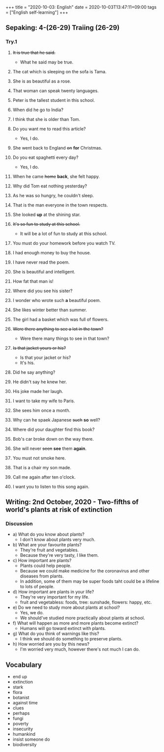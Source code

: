+++
title =  "2020-10-03: English"
date = 2020-10-03T13:47:11+09:00
tags = ["English self-learning"]
+++

## Sepaking: 4-(26-29) Traiing (26-29)

### Try.1

1. ~~It is true that he said.~~
    - What he said may be true.
2. The cat which is sleeping on the sofa is Tama.
3. She is as beautiful as a rose.
4. That woman can speak twenty languages.
5. Peter is the tallest student in this school.
6. When did he go to India?
7. I think that she is older than Tom.
8. Do you want me to read this article?
    - Yes, I do.
9. She went back to England ~~on~~ **for** Christmas.
10. Do you eat spaghetti every day?
    - Yes, I do.

1. When he came ~~home~~ **back**, she felt happy. 
2. Why did Tom eat nothing yesterday?
3. As he was so hungry, he couldn't sleep.
4. That is the man everyone in the town respects.
5. She looked **up** at the shining star.
6. ~~It's so fun to study at this school.~~
    - It will be a lot of fun to study at this school.
7. You must do your homework before you watch TV. 
8. I had enough money to buy the house.
9. I have never read the poem.
10. She is beautiful and intelligent.

1. How fat that man is!
2. Where did you see his sister?
3. I wonder who wrote such **a** beautiful poem.
4. She likes winter better than summer.
5. The girl had a basket which was full of flowers.
6. ~~Were there anything to see a lot in the town?~~
    - Were there many things to see in that town?
7. ~~Is that jacket yours or his?~~
    - Is that your jacket or his?
    - It's his.
8. Did he say anything?
9. He didn't say he knew her.
10. His joke made her laugh.

1. I want to take my wife to Paris.
2. She sees him once a month.
3. Why can he spaek Japanese ~~such~~ **so** well?
4. Where did your daughter find this book?
5. Bob's car broke down on the way there.
6. She will never ~~seen~~ **see** them **again**.
7. You must not smoke here.
8. That is a chair my son made.
9. Call me again after ten o'clock.
10. I want you to listen to this song again.

## Writing: 2nd October, 2020 - Two-fifths of world's plants at risk of extinction

### Discussion

* a) What do you know about plants?
    - I don't know about plants very much.
* b) What are your favourite plants?
    - They're fruit and vegetables.
    - Because they're very tasty, I like them.
* c) How important are plants?
    - Plants could help people.
    - Because we could make medicine for the coronavirus and other diseases from plants.
    - In addition, some of them may be super foods taht could be a lifeline to lots of people.
* d) How important are plants in your life?
    - They're very important for my life.
    - fruit and vegetabless: foods, tree: sunshade, flowers: happy, etc.
* e) Do we need to study more about plants at school?
    - Yes, we do.
    - We should've studied more practically about plants at school.
* f) What will happen as more and more plants become extinct?
    - Humans will go toward extinct with plants.
* g) What do you think of warnings like this?
    - I think we should do something to preserve plants.
* h) How worried are you by this news?
    - I'm worried very much, however there's not much I can do.

## Vocabulary

* end up
* extinction
* stark
* flora
* botanist
* against time
* clues
* perhaps
* fungi
* poverty
* insecurity
* humankind
* insist someone do
* biodiversity
